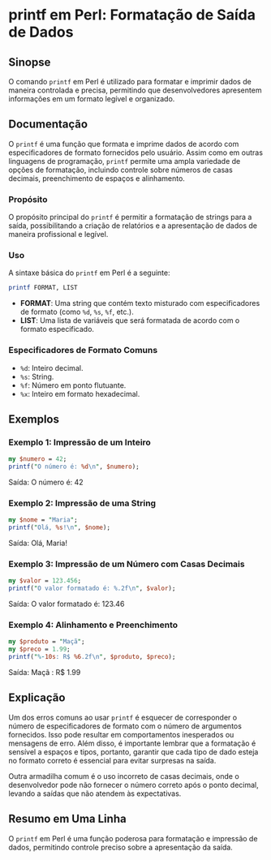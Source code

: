 <!--
Meta Description: # printf em Perl: Formatação de Saída de Dados ## Sinopse O comando `printf` em Perl é utilizado para formatar e imprimir dados de maneira controlada ...
Meta Keywords: printf, perl, saída, formato, que
-->

# printf em Perl: Formatação de Saída de Dados

## Sinopse
O comando `printf` em Perl é utilizado para formatar e imprimir dados de maneira controlada e precisa, permitindo que desenvolvedores apresentem informações em um formato legível e organizado.

## Documentação
O `printf` é uma função que formata e imprime dados de acordo com especificadores de formato fornecidos pelo usuário. Assim como em outras linguagens de programação, `printf` permite uma ampla variedade de opções de formatação, incluindo controle sobre números de casas decimais, preenchimento de espaços e alinhamento.

### Propósito
O propósito principal do `printf` é permitir a formatação de strings para a saída, possibilitando a criação de relatórios e a apresentação de dados de maneira profissional e legível.

### Uso
A sintaxe básica do `printf` em Perl é a seguinte:

```perl
printf FORMAT, LIST
```

- **FORMAT**: Uma string que contém texto misturado com especificadores de formato (como `%d`, `%s`, `%f`, etc.).
- **LIST**: Uma lista de variáveis que será formatada de acordo com o formato especificado.

### Especificadores de Formato Comuns
- `%d`: Inteiro decimal.
- `%s`: String.
- `%f`: Número em ponto flutuante.
- `%x`: Inteiro em formato hexadecimal.

## Exemplos
### Exemplo 1: Impressão de um Inteiro
```perl
my $numero = 42;
printf("O número é: %d\n", $numero);
```
Saída: O número é: 42

### Exemplo 2: Impressão de uma String
```perl
my $nome = "Maria";
printf("Olá, %s!\n", $nome);
```
Saída: Olá, Maria!

### Exemplo 3: Impressão de um Número com Casas Decimais
```perl
my $valor = 123.456;
printf("O valor formatado é: %.2f\n", $valor);
```
Saída: O valor formatado é: 123.46

### Exemplo 4: Alinhamento e Preenchimento
```perl
my $produto = "Maçã";
my $preco = 1.99;
printf("%-10s: R$ %6.2f\n", $produto, $preco);
```
Saída: Maçã     : R$  1.99

## Explicação
Um dos erros comuns ao usar `printf` é esquecer de corresponder o número de especificadores de formato com o número de argumentos fornecidos. Isso pode resultar em comportamentos inesperados ou mensagens de erro. Além disso, é importante lembrar que a formatação é sensível a espaços e tipos, portanto, garantir que cada tipo de dado esteja no formato correto é essencial para evitar surpresas na saída.

Outra armadilha comum é o uso incorreto de casas decimais, onde o desenvolvedor pode não fornecer o número correto após o ponto decimal, levando a saídas que não atendem às expectativas.

## Resumo em Uma Linha
O `printf` em Perl é uma função poderosa para formatação e impressão de dados, permitindo controle preciso sobre a apresentação da saída.
